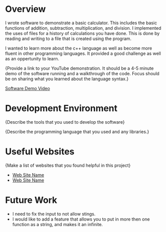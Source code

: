 # Overview

I wrote software to demonstrate a basic calculator. This includes the basic functions of addition, subtraction, multiplication, and division. I implemented the uses of files for a history of calculations you have done. This is done by reading and writing to a file that is created using the program.

I wanted to learn more about the c++ language as well as become more fluent in other programming languages. It provided a good challenge as well as an oppertunity to learn.

{Provide a link to your YouTube demonstration.  It should be a 4-5 minute demo of the software running and a walkthrough of the code.  Focus should be on sharing what you learned about the language syntax.}

[Software Demo Video](http://youtube.link.goes.here)

# Development Environment

{Describe the tools that you used to develop the software}

{Describe the programming language that you used and any libraries.}

# Useful Websites

{Make a list of websites that you found helpful in this project}
* [Web Site Name](http://www.cplusplus.com)
* [Web Site Name](http://url.link.goes.here)

# Future Work

* I need to fix the input to not allow stings.
* I would like to add a feature that allows you to put in more then one function as a string, and makes it an infinite.